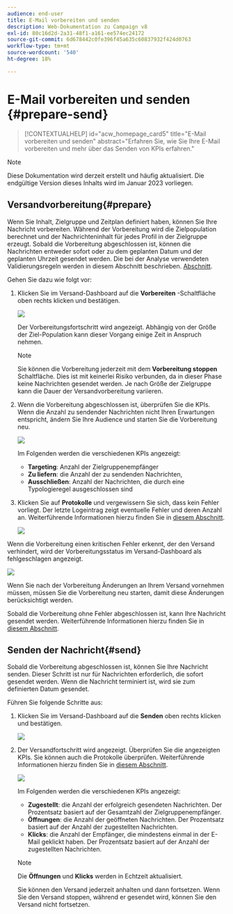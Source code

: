 ```yaml
---
audience: end-user
title: E-Mail vorbereiten und senden
description: Web-Dokumentation zu Campaign v8
exl-id: 80c16d2d-2a31-48f1-a161-ee574ec24172
source-git-commit: 6d678442c0fe396f45a635c60837932f424d0763
workflow-type: tm+mt
source-wordcount: '540'
ht-degree: 18%

---
```


# E-Mail vorbereiten und senden {#prepare-send}

>[!CONTEXTUALHELP]
>id="acw_homepage_card5"
>title="E-Mail vorbereiten und senden"
>abstract="Erfahren Sie, wie Sie Ihre E-Mail vorbereiten und mehr über das Senden von KPIs erfahren."

>[!NOTE]
>
>Diese Dokumentation wird derzeit erstellt und häufig aktualisiert. Die endgültige Version dieses Inhalts wird im Januar 2023 vorliegen.

<!--

	show how to prepare and send the email + the live kpis in the dashboard

like acc when preparation, target calculated then send
real time KPIs, not in AJO. similar to ACS.
exclusion logs, causes
-->

<!--
send also KPIs
-->

## Versandvorbereitung{#prepare}

Wenn Sie Inhalt, Zielgruppe und Zeitplan definiert haben, können Sie Ihre Nachricht vorbereiten. Während der Vorbereitung wird die Zielpopulation berechnet und der Nachrichteninhalt für jedes Profil in der Zielgruppe erzeugt. Sobald die Vorbereitung abgeschlossen ist, können die Nachrichten entweder sofort oder zu dem geplanten Datum und der geplanten Uhrzeit gesendet werden. Die bei der Analyse verwendeten Validierungsregeln werden in diesem Abschnitt beschrieben. [Abschnitt](https://experienceleague.adobe.com/docs/campaign-classic/using/sending-messages/key-steps-when-creating-a-delivery/steps-validating-the-delivery.html#validation-process-with-typologies).

Gehen Sie dazu wie folgt vor:

1. Klicken Sie im Versand-Dashboard auf die **Vorbereiten** -Schaltfläche oben rechts klicken und bestätigen.

   ![](assets/prepare.png)

   Der Vorbereitungsfortschritt wird angezeigt. Abhängig von der Größe der Ziel-Population kann dieser Vorgang einige Zeit in Anspruch nehmen.

   >[!NOTE]
   >
   >Sie können die Vorbereitung jederzeit mit dem **Vorbereitung stoppen** Schaltfläche. Dies ist mit keinerlei Risiko verbunden, da in dieser Phase keine Nachrichten gesendet werden. Je nach Größe der Zielgruppe kann die Dauer der Versandvorbereitung variieren.

1. Wenn die Vorbereitung abgeschlossen ist, überprüfen Sie die KPIs. Wenn die Anzahl zu sendender Nachrichten nicht Ihren Erwartungen entspricht, ändern Sie Ihre Audience und starten Sie die Vorbereitung neu.

   ![](assets/prepare2.png)

   Im Folgenden werden die verschiedenen KPIs angezeigt:

   * **Targeting**: Anzahl der Zielgruppenempfänger
   * **Zu liefern**: die Anzahl der zu sendenden Nachrichten,
   * **Ausschließen**: Anzahl der Nachrichten, die durch eine Typologieregel ausgeschlossen sind

1. Klicken Sie auf **Protokolle** und vergewissern Sie sich, dass kein Fehler vorliegt. Der letzte Logeintrag zeigt eventuelle Fehler und deren Anzahl an. Weiterführende Informationen hierzu finden Sie in [diesem Abschnitt](delivery-logs.md).

   ![](assets/prepare-logs.png)

Wenn die Vorbereitung einen kritischen Fehler erkennt, der den Versand verhindert, wird der Vorbereitungsstatus im Versand-Dashboard als fehlgeschlagen angezeigt.

![](assets/prepare-error.png)

Wenn Sie nach der Vorbereitung Änderungen an Ihrem Versand vornehmen müssen, müssen Sie die Vorbereitung neu starten, damit diese Änderungen berücksichtigt werden.

Sobald die Vorbereitung ohne Fehler abgeschlossen ist, kann Ihre Nachricht gesendet werden. Weiterführende Informationen hierzu finden Sie in [diesem Abschnitt](#send).

## Senden der Nachricht{#send}

Sobald die Vorbereitung abgeschlossen ist, können Sie Ihre Nachricht senden. Dieser Schritt ist nur für Nachrichten erforderlich, die sofort gesendet werden. Wenn die Nachricht terminiert ist, wird sie zum definierten Datum gesendet.

Führen Sie folgende Schritte aus:

1. Klicken Sie im Versand-Dashboard auf die **Senden** oben rechts klicken und bestätigen.

   ![](assets/send.png)

1. Der Versandfortschritt wird angezeigt. Überprüfen Sie die angezeigten KPIs. Sie können auch die Protokolle überprüfen. Weiterführende Informationen hierzu finden Sie in [diesem Abschnitt](delivery-logs.md).

   ![](assets/send2.png)

   Im Folgenden werden die verschiedenen KPIs angezeigt:

   * **Zugestellt**: die Anzahl der erfolgreich gesendeten Nachrichten. Der Prozentsatz basiert auf der Gesamtzahl der Zielgruppenempfänger.
   * **Öffnungen**: die Anzahl der geöffneten Nachrichten. Der Prozentsatz basiert auf der Anzahl der zugestellten Nachrichten.
   * **Klicks**: die Anzahl der Empfänger, die mindestens einmal in der E-Mail geklickt haben. Der Prozentsatz basiert auf der Anzahl der zugestellten Nachrichten.

   >[!NOTE]
   >
   >Die **Öffnungen** und **Klicks** werden in Echtzeit aktualisiert.

   Sie können den Versand jederzeit anhalten und dann fortsetzen. Wenn Sie den Versand stoppen, während er gesendet wird, können Sie den Versand nicht fortsetzen.
